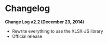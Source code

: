 # Changelog

**Change Log v2.2 (December 23, 2014)**

 - Rewrite everything to use the XLSX-JS library
 - Official release